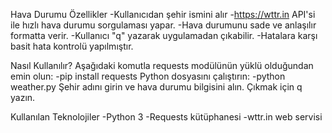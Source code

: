 Hava Durumu
Özellikler
-Kullanıcıdan şehir ismini alır
-https://wttr.in API'si ile hızlı hava durumu sorgulaması yapar.
-Hava durumunu sade ve anlaşılır formatta verir.
-Kullanıcı "q" yazarak uygulamadan çıkabilir.
-Hatalara karşı basit hata kontrolü yapılmıştır.

Nasıl Kullanılır?
Aşağıdaki komutla requests modülünün yüklü olduğundan emin olun:
-pip install requests
Python dosyasını çalıştırın:
-python weather.py
Şehir adını girin ve hava durumu bilgisini alın. Çıkmak için q yazın.

Kullanılan Teknolojiler
-Python 3
-Requests kütüphanesi
-wttr.in web servisi 

